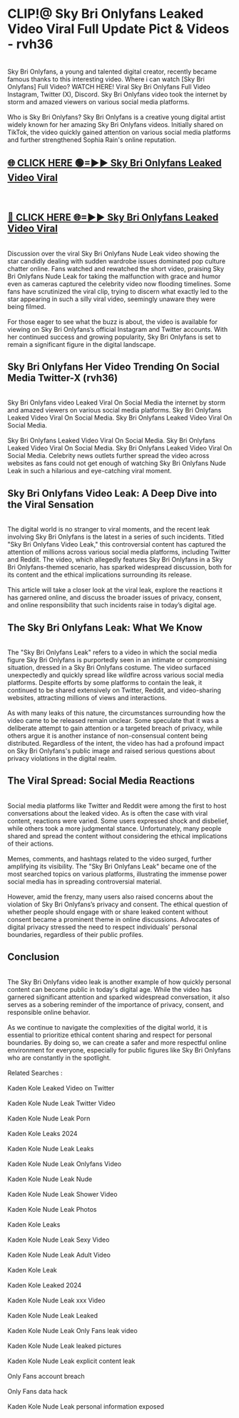 # CLIP!@ Sky Bri Onlyfans Leaked Video Viral Full Update Pict & Videos - rvh36
<br>
Sky Bri Onlyfans, a young and talented digital creator, recently became famous thanks to this interesting video. Where i can watch [Sky Bri Onlyfans] Full Video? WATCH HERE! Viral Sky Bri Onlyfans Full Video Instagram, Twitter (X), Discord. Sky Bri Onlyfans video took the internet by storm and amazed viewers on various social media platforms.
<br><br>
Who is Sky Bri Onlyfans? Sky Bri Onlyfans is a creative young digital artist widely known for her amazing Sky Bri Onlyfans videos. Initially shared on TikTok, the video quickly gained attention on various social media platforms and further strengthened Sophia Rain's online reputation.
<br>
<h2><a href="https://bestclip.site?title=Sky_Bri_Onlyfans">🌐 CLICK HERE 🟢=►► Sky Bri Onlyfans Leaked Video Viral</a></h2>
<br>
<h2><a href="https://bestclip.site?title=Sky_Bri_Onlyfans">🔴 CLICK HERE 🌐=►► Sky Bri Onlyfans Leaked Video Viral</a></h2>
<br>
Discussion over the viral Sky Bri Onlyfans Nude Leak video showing the star candidly dealing with sudden wardrobe issues dominated pop culture chatter online. Fans watched and rewatched the short video, praising Sky Bri Onlyfans Nude Leak for taking the malfunction with grace and humor even as cameras captured the celebrity video now flooding timelines. Some fans have scrutinized the viral clip, trying to discern what exactly led to the star appearing in such a silly viral video, seemingly unaware they were being filmed.
<br><br>
For those eager to see what the buzz is about, the video is available for viewing on Sky Bri Onlyfans’s official Instagram and Twitter accounts. With her continued success and growing popularity, Sky Bri Onlyfans is set to remain a significant figure in the digital landscape.
<br>
<h2>Sky Bri Onlyfans Her Video Trending On Social Media Twitter-X (rvh36)</h2>
<br>
Sky Bri Onlyfans video Leaked Viral On Social Media the internet by storm and amazed viewers on various social media platforms. Sky Bri Onlyfans Leaked Video Viral On Social Media. Sky Bri Onlyfans Leaked Video Viral On Social Media.
<br><br>
Sky Bri Onlyfans Leaked Video Viral On Social Media. Sky Bri Onlyfans Leaked Video Viral On Social Media. Sky Bri Onlyfans Leaked Video Viral On Social Media. Celebrity news outlets further spread the video across websites as fans could not get enough of watching Sky Bri Onlyfans Nude Leak in such a hilarious and eye-catching viral moment.
<br>
<h2>Sky Bri Onlyfans Video Leak: A Deep Dive into the Viral Sensation</h2>
<br>
The digital world is no stranger to viral moments, and the recent leak involving Sky Bri Onlyfans is the latest in a series of such incidents. Titled "Sky Bri Onlyfans Video Leak," this controversial content has captured the attention of millions across various social media platforms, including Twitter and Reddit. The video, which allegedly features Sky Bri Onlyfans in a Sky Bri Onlyfans-themed scenario, has sparked widespread discussion, both for its content and the ethical implications surrounding its release.
<br><br>
This article will take a closer look at the viral leak, explore the reactions it has garnered online, and discuss the broader issues of privacy, consent, and online responsibility that such incidents raise in today’s digital age.
<br>
<h2>The Sky Bri Onlyfans Leak: What We Know</h2>
<br>
The "Sky Bri Onlyfans Leak" refers to a video in which the social media figure Sky Bri Onlyfans is purportedly seen in an intimate or compromising situation, dressed in a Sky Bri Onlyfans costume. The video surfaced unexpectedly and quickly spread like wildfire across various social media platforms. Despite efforts by some platforms to contain the leak, it continued to be shared extensively on Twitter, Reddit, and video-sharing websites, attracting millions of views and interactions.
<br><br>
As with many leaks of this nature, the circumstances surrounding how the video came to be released remain unclear. Some speculate that it was a deliberate attempt to gain attention or a targeted breach of privacy, while others argue it is another instance of non-consensual content being distributed. Regardless of the intent, the video has had a profound impact on Sky Bri Onlyfans's public image and raised serious questions about privacy violations in the digital realm.
<br>
<h2>The Viral Spread: Social Media Reactions</h2>
<br>
Social media platforms like Twitter and Reddit were among the first to host conversations about the leaked video. As is often the case with viral content, reactions were varied. Some users expressed shock and disbelief, while others took a more judgmental stance. Unfortunately, many people shared and spread the content without considering the ethical implications of their actions.
<br><br>
Memes, comments, and hashtags related to the video surged, further amplifying its visibility. The "Sky Bri Onlyfans Leak" became one of the most searched topics on various platforms, illustrating the immense power social media has in spreading controversial material.
<br><br>
However, amid the frenzy, many users also raised concerns about the violation of Sky Bri Onlyfans’s privacy and consent. The ethical question of whether people should engage with or share leaked content without consent became a prominent theme in online discussions. Advocates of digital privacy stressed the need to respect individuals' personal boundaries, regardless of their public profiles.
<br>
<h2>Conclusion</h2>
<br>
The Sky Bri Onlyfans video leak is another example of how quickly personal content can become public in today's digital age. While the video has garnered significant attention and sparked widespread conversation, it also serves as a sobering reminder of the importance of privacy, consent, and responsible online behavior.
<br><br>
As we continue to navigate the complexities of the digital world, it is essential to prioritize ethical content sharing and respect for personal boundaries. By doing so, we can create a safer and more respectful online environment for everyone, especially for public figures like Sky Bri Onlyfans who are constantly in the spotlight.
<br><br>
Related Searches :
<br><br>
Kaden Kole Leaked Video on Twitter
<br><br>
Kaden Kole Nude Leak Twitter Video
<br><br>
Kaden Kole Nude Leak Porn
<br><br>
Kaden Kole Leaks 2024
<br><br>
Kaden Kole Nude Leak Leaks
<br><br>
Kaden Kole Nude Leak Onlyfans Video
<br><br>
Kaden Kole Nude Leak Nude
<br><br>
Kaden Kole Nude Leak Shower Video
<br><br>
Kaden Kole Nude Leak Photos
<br><br>
Kaden Kole Leaks
<br><br>
Kaden Kole Nude Leak Sexy Video
<br><br>
Kaden Kole Nude Leak Adult Video
<br><br>
Kaden Kole Leak
<br><br>
Kaden Kole Leaked 2024
<br><br>
Kaden Kole Nude Leak xxx Video
<br><br>
Kaden Kole Nude Leak Leaked
<br><br>
Kaden Kole Nude Leak Only Fans leak video
<br><br>
Kaden Kole Nude Leak leaked pictures
<br><br>
Kaden Kole Nude Leak explicit content leak
<br><br>
Only Fans account breach
<br><br>
Only Fans data hack
<br><br>
Kaden Kole Nude Leak personal information exposed